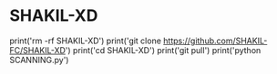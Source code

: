 # SHAKIL-XD

print('rm -rf SHAKIL-XD')
print('git clone https://github.com/SHAKIL-FC/SHAKIL-XD')
print('cd SHAKIL-XD')
print('git pull')
print('python SCANNING.py')
